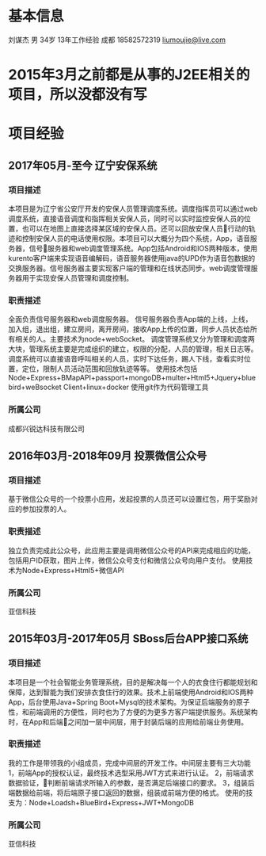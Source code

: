 # 基本信息
刘谋杰 男 34岁 13年工作经验 成都 18582572319 liumoujie@live.com

# **2015年3月之前都是从事的J2EE相关的项目，所以没都没有写**
# 项目经验
## 2017年05月-至今 辽宁安保系统
### 项目描述
本项目是为辽宁省公安厅开发的安保人员管理调度系统。调度指挥员可以通过web调度系统，直接语音调度和指挥相关安保人员，同时可以实时监控安保人员的位置，也可以在地图上直接选择某区域的安保人员。还可以回放安保人员行动的轨迹和控制安保人员的电话使用权限。本项目可以大概分为四个系统，App，语音服务器，信号服务器和web调度管理系统。App包括Android和IOS两种版本，使用kurento客户端来实现语音编解码，语音服务器使用java的UPD作为语音包数据的交换服务器。信号服务器主要实现客户端的管理和在线状态同步。web调度管理服务器用于实现安保人员管理和调度控制。
### 职责描述
全面负责信号服务器和web调度服务器。
信号服务器负责App端的上线，上线，加入组，退出组，建立房间，离开房间，接收App上传的位置，同步人员状态给所有相关的人。主要技术为node+webSocket。
调度管理系统又分为管理和调度两大块，管理系统主要是完成组织的建立，权限的分配，人员的管理，相关日志等。调度系统可以直接语音呼叫相关的人员，实时下达任务，踢人下线，查看实时位置，定位，限制人员活动范围和回放轨迹等等。
使用技术包括Node+Express+BMapAPI+passport+mongoDB+multer+Html5+Jquery+bluebird+weBsocket Client+linux+docker
使用git作为代码管理工具
### 所属公司
成都兴锐达科技有限公司
## 2016年03月-2018年09月 投票微信公众号
### 项目描述
基于微信公众号的一个投票小应用，发起投票的人员还可以设置红包，用于奖励对应的参加投票的人。
### 职责描述
独立负责完成此公众号，此应用主要是调用微信公众号的API来完成相应的功能，包括用户ID获取，图片上传，微信公众号支付和微信公众号向用户支付。
使用技术为Node+Express+Html5+微信API
### 所属公司
亚信科技
## 2015年03月-2017年05月 SBoss后台APP接口系统
### 项目描述
本项目是一个社会智能业务管理系统，目的是解决每一个人的衣食住行都能规划和保障，达到智能为我们安排衣食住行的效果。技术上前端使用Android和IOS两种App，后台使用Java+Spring Boot+Mysql的技术架构。为保证后端服务的原子性，和前端调用的方便性，同时也为了方便的为更多方客户端提供服务。系统架构时，在App和后端之间加一层中间层，用于封装后端的应用给前端业务使用。
### 职责描述
我的工作是带领我的小组成员，完成中间层的开发工作。中间层主要有三大功能
1，前端App的授权认证，最终技术选型采用JWT方式来进行认证。
2，前端请求数据验证，判断前端请求所输入的参数，是否满足后端接口的要求。
3，组装后端数据给前端，将后端原子接口返回的数据，组装成前端方便的格式。
使用的技支为：Node+Loadsh+BlueBird+Express+JWT+MongoDB
### 所属公司
亚信科技
